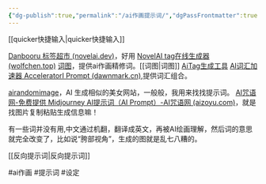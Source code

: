 ```yaml
---
{"dg-publish":true,"permalink":"/ai作画提示词/","dgPassFrontmatter":true,"noteIcon":""}
---
```



[[quicker快捷输入\|quicker快捷输入]]

[Danbooru 标签超市 (novelai.dev)](https://tags.novelai.dev/)，好用
[NovelAI tag在线生成器 (wolfchen.top)](https://wolfchen.top/tag/)
[词图](https://www.prompttool.com/tool)，提供ai作画精修词。[[词图\|词图]]
[AiTag生成工具](https://aitag.org/)
[AI词汇加速器 AcceleratorI Prompt (dawnmark.cn)](https://ai.dawnmark.cn/),提供词汇组合。

[airandomimage](https://airandomimage.art/)，AI 生成相似的美女网站，一般般，我用来找找提示词。
[AI咒语网-免费提供 Midjourney AI提示词（AI Prompt）-AI咒语网 (aizoyu.com)](https://aizoyu.com/)，就是找图片复制粘贴生成信息嘛！

有一些词并没有用,中文通过机翻，翻译成英文，再被AI绘画理解，然后词的意思就完全改变了，比如说“胯部视角”，生成的图就是乱七八糟的。

[[反向提示词\|反向提示词]]

#ai作画 #提示词 #设定